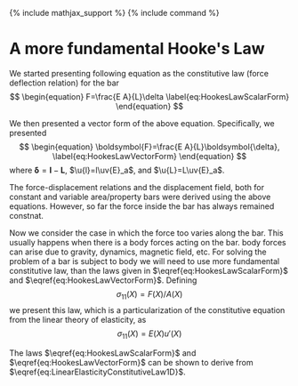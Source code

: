 {% include mathjax_support %}
{% include command %}

# A more fundamental Hooke's Law

We started presenting following equation as the constitutive law (force deflection relation) for the bar
$$
\begin{equation}
F=\frac{E A}{L}\delta
\label{eq:HookesLawScalarForm}
\end{equation}
$$

We then presented a vector form of the above equation. Specifically, we presented
$$
\begin{equation}
\boldsymbol{F}=\frac{E A}{L}\boldsymbol{\delta},
\label{eq:HookesLawVectorForm}
\end{equation}
$$
where $\boldsymbol{\delta}=\boldsymbol{l}-\boldsymbol{L}$, $\u{l}=l\uv{E}_a$, and $\u{L}=L\uv{E}_a$.

The force-displacement relations and the displacement field, both for constant and variable area/property bars were derived using the above equations. However, so far the force inside the bar has always remained constnat. 
 
Now we consider the case in which the force too varies along the bar. This usually happens when there is a body forces acting on the bar. body forces can arise due to gravity, dynamics, magnetic field, etc. For solving the problem of  a bar is subject to  body we will need to use more fundamental constitutive law, than the laws given in $\eqref{eq:HookesLawScalarForm}$ and $\eqref{eq:HookesLawVectorForm}$. 
Defining
$$
\begin{equation}
\sigma_{11}(X)=F(X)/A(X)
\end{equation}
$$
we present this law, which is a particularization of the constitutive equation from the linear theory of elasticity, as 
$$
\begin{equation}
\sigma_{11}(X)=E(X) u'(X)
\label{eq:LinearElasticityConstitutiveLaw1D}
\end{equation}
$$

The laws $\eqref{eq:HookesLawScalarForm}$ and $\eqref{eq:HookesLawVectorForm}$ can be shown to derive from $\eqref{eq:LinearElasticityConstitutiveLaw1D}$.



